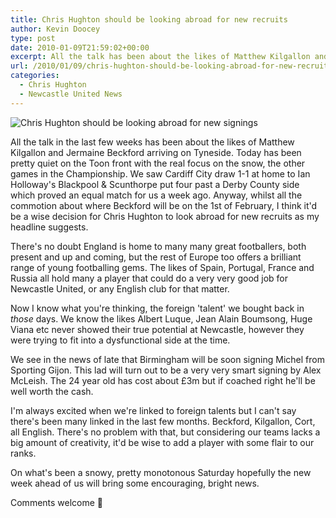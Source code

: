 ```yaml
---
title: Chris Hughton should be looking abroad for new recruits
author: Kevin Doocey
type: post
date: 2010-01-09T21:59:02+00:00
excerpt: All the talk has been about the likes of Matthew Kilgallon and Jermaine Beckford..
url: /2010/01/09/chris-hughton-should-be-looking-abroad-for-new-recruits/
categories:
  - Chris Hughton
  - Newcastle United News
---
```


![Chris Hughton should be looking abroad for new signings](https://static.guim.co.uk/sys-images/Sport/Pix/pictures/2009/10/27/1256667096967/Chris-Hughton-001.jpg)

All the talk in the last few weeks has been about the likes of Matthew Kilgallon and Jermaine Beckford arriving on Tyneside. Today has been pretty quiet on the Toon front with the real focus on the snow, the other games in the Championship. We saw Cardiff City draw 1-1 at home to Ian Holloway's Blackpool & Scunthorpe put four past a Derby County side which  proved an equal match for us a week ago. Anyway, whilst all the commotion about where Beckford will be on the 1st of February, I think it'd be a wise decision for Chris Hughton to look abroad for new recruits as my headline suggests.

There's no doubt England is home to many many great footballers, both present and up and coming, but the rest of Europe too offers a brilliant range of young footballing gems. The likes of Spain, Portugal, France and Russia all hold many a player that could do a very very good job for Newcastle United, or any English club for that matter.

Now I know what you're thinking, the foreign 'talent' we bought back in _those_ days. We know the likes Albert Luque, Jean Alain Boumsong, Huge Viana etc never showed their true potential at Newcastle, however they were trying to fit into a dysfunctional side at the time.

We see in the news of late that Birmingham will be soon signing Michel from Sporting Gijon. This lad will turn out to be a very very smart signing by Alex McLeish. The 24 year old has cost about £3m but if coached right he'll be well worth the cash.

I'm always excited when we're linked to foreign talents but I can't say there's been many linked in the last few months. Beckford, Kilgallon, Cort, all English. There's no problem with that, but considering our teams lacks a big amount of creativity, it'd be wise to add a player with some flair to our ranks.

On what's been a snowy, pretty monotonous Saturday hopefully the new week ahead of us will bring some encouraging, bright news.

Comments welcome 🙂
